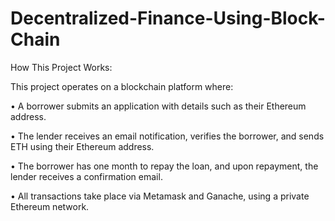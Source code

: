# Decentralized-Finance-Using-Block-Chain
How This Project Works: 

This project operates on a blockchain platform where:
 
• A borrower submits an application with details such as their Ethereum address. 

• The lender receives an email notification, verifies the borrower, and sends ETH using their 
Ethereum address. 

• The borrower has one month to repay the loan, and upon repayment, the lender receives a 
confirmation email. 

• All transactions take place via Metamask and Ganache, using a private Ethereum network.
